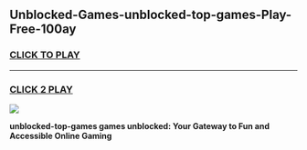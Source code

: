 
## Unblocked-Games-unblocked-top-games-Play-Free-100ay
<h3>
<a href="https://premium76.site?title=unblocked-top-games&ref=18A1">CLICK TO PLAY</a></h3>
<hr>

<h3>
<a href="https://premium76.site?title=unblocked-top-games&ref=18A1">CLICK 2 PLAY</a>
  
</h3>

<a href="https://premium76.site?title=unblocked-top-games&ref=18A1"><img src="https://clearcache.store/games.png"></a>


**unblocked-top-games games unblocked: Your Gateway to Fun and Accessible Online Gaming**
